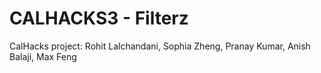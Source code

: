 # CALHACKS3 - Filterz
CalHacks project: Rohit Lalchandani, Sophia Zheng, Pranay Kumar, Anish Balaji, Max Feng
